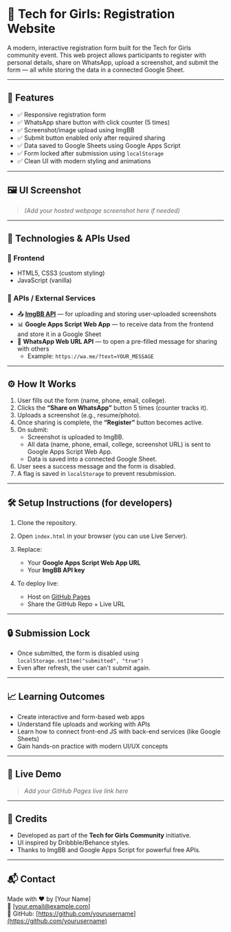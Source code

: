 
# 💜 Tech for Girls: Registration Website

A modern, interactive registration form built for the Tech for Girls community event. This web project allows participants to register with personal details, share on WhatsApp, upload a screenshot, and submit the form — all while storing the data in a connected Google Sheet.

---

## 📝 Features

- ✅ Responsive registration form
- ✅ WhatsApp share button with click counter (5 times)
- ✅ Screenshot/image upload using ImgBB
- ✅ Submit button enabled only after required sharing
- ✅ Data saved to Google Sheets using Google Apps Script
- ✅ Form locked after submission using `localStorage`
- ✅ Clean UI with modern styling and animations

---

## 🖼️ UI Screenshot

> _(Add your hosted webpage screenshot here if needed)_

---

## 📌 Technologies & APIs Used

### 🔹 Frontend
- HTML5, CSS3 (custom styling)
- JavaScript (vanilla)

### 🔹 APIs / External Services
- 📤 **[ImgBB API](https://api.imgbb.com/)** — for uploading and storing user-uploaded screenshots
- 📊 **Google Apps Script Web App** — to receive data from the frontend and store it in a Google Sheet
- 💬 **WhatsApp Web URL API** — to open a pre-filled message for sharing with others
  - Example: `https://wa.me/?text=YOUR_MESSAGE`

---

## ⚙️ How It Works

1. User fills out the form (name, phone, email, college).
2. Clicks the **“Share on WhatsApp”** button 5 times (counter tracks it).
3. Uploads a screenshot (e.g., resume/photo).
4. Once sharing is complete, the **“Register”** button becomes active.
5. On submit:
   - Screenshot is uploaded to ImgBB.
   - All data (name, phone, email, college, screenshot URL) is sent to Google Apps Script Web App.
   - Data is saved into a connected Google Sheet.
6. User sees a success message and the form is disabled.
7. A flag is saved in `localStorage` to prevent resubmission.

---

## 🛠️ Setup Instructions (for developers)

1. Clone the repository.
2. Open `index.html` in your browser (you can use Live Server).
3. Replace:
   - Your **Google Apps Script Web App URL**
   - Your **ImgBB API key**

4. To deploy live:
   - Host on [GitHub Pages](https://pages.github.com/)
   - Share the GitHub Repo + Live URL

---

## 🔒 Submission Lock

- Once submitted, the form is disabled using `localStorage.setItem("submitted", "true")`
- Even after refresh, the user can't submit again.

---

## 📈 Learning Outcomes

- Create interactive and form-based web apps
- Understand file uploads and working with APIs
- Learn how to connect front-end JS with back-end services (like Google Sheets)
- Gain hands-on practice with modern UI/UX concepts

---

## 🔗 Live Demo

> _Add your GitHub Pages live link here_

---

## 🧠 Credits

- Developed as part of the **Tech for Girls Community** initiative.
- UI inspired by Dribbble/Behance styles.
- Thanks to ImgBB and Google Apps Script for powerful free APIs.

---

## 📬 Contact

Made with ❤️ by [Your Name]  
📧 [your.email@example.com]  
🔗 GitHub: [https://github.com/yourusername](https://github.com/yourusername)

